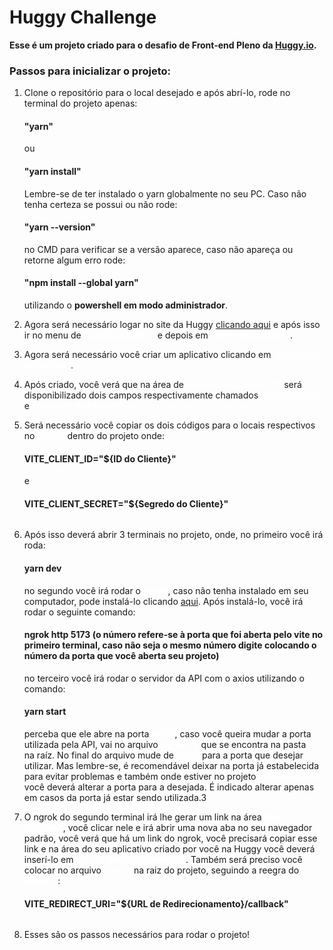 <h1>Huggy Challenge</h1>

<strong>Esse é um projeto criado para o desafio de Front-end Pleno da <a href="https://www.huggy.io/pt-br">Huggy.io</a>.</strong>

<h3>Passos para inicializar o projeto:</h3>
<ol style="display: flex; flex-direction: column; gap: 1em">
<li>Clone o repositório para o local desejado e após abrí-lo, rode no terminal do projeto apenas:<h4>"yarn"</h4> ou <h4>"yarn install"</h4>Lembre-se de ter instalado o yarn globalmente no seu PC. Caso não tenha certeza se possui ou não rode: <h4>"yarn --version"</h4> no CMD para verificar se a versão aparece, caso não apareça ou retorne algum erro rode: <h4>"npm install --global yarn"</h4> utilizando o <strong>powershell em modo administrador</strong>.</li>

<li>Agora será necessário logar no site da Huggy <a href="https://www.huggy.app/">clicando aqui</a> e após isso ir no menu de <strong style="color: white">"configurações"</strong> e depois em <strong style="color: white">"Seus aplicativos"</strong>.</li>

<li>Agora será necessário você criar um aplicativo clicando em <strong style="color: white">"Adicionar aplicativo"</strong>.</li>

<li>Após criado, você verá que na área de <strong style="color: white">"Autenticação OAuth"</strong> será disponibilizado dois campos respectivamente chamados <strong style="color: white">"ID do Cliente"</strong> e <strong style="color: white">"Segredo do Cliente"</strong></li>

<li>Será necessário você copiar os dois códigos para o locais respectivos no <strong style="color: white">".env"</strong> dentro do projeto onde:<h4>VITE_CLIENT_ID="${ID do Cliente}"</h4> e <h4>VITE_CLIENT_SECRET="${Segredo do Cliente}"</h4>

<li>Após isso deverá abrir 3 terminais no projeto, onde, no primeiro você irá roda:<h4>yarn dev</h4>no segundo você irá rodar o <strong style="color: white">ngrok</strong>, caso não tenha instalado em seu computador, pode instalá-lo clicando <a href="">aqui</a>. Após instalá-lo, você irá rodar o seguinte comando:<h4>ngrok http 5173 (o número refere-se à porta que foi aberta pelo vite no primeiro terminal, caso não seja o mesmo número digite colocando o número da porta que você aberta seu projeto)</h4>no terceiro você irá rodar o servidor da API com o axios utilizando o comando:<h4>yarn start</h4>perceba que ele abre na porta <strong style="color: white">8080</strong>, caso você queira mudar a porta utilizada pela API, vai no arquivo <strong style="color: white">server.ts</strong> que se encontra na pasta <strong style="color: white">src</strong> na raíz. No final do arquivo mude de <strong style="color: white">8080</strong> para a porta que desejar utilizar. Mas lembre-se, é recomendável deixar na porta já estabelecida para evitar problemas e também onde estiver no projeto <strong style="color: white">localhost:8080</strong> você deverá alterar a porta para a desejada. É indicado alterar apenas em casos da porta já estar sendo utilizada.3</li>

<li>O ngrok do segundo terminal irá lhe gerar um link na área <strong style="color: white">Web Interface</strong>, você clicar nele e irá abrir uma nova aba no seu navegador padrão, você verá que há um link do ngrok, você precisará copiar esse link e na área do seu aplicativo criado por você na Huggy você deverá inserí-lo em <strong style="color: white">URL de Redirecionamento</strong>. Também será preciso você colocar no arquivo <strong style="color: white">".env"</strong> na raiz do projeto, seguindo a reegra do <strong style="color: white">passo 5</strong>:<h4>VITE_REDIRECT_URI="${URL de Redirecionamento}/callback"</h4></li>

<li>Esses são os passos necessários para rodar o projeto!</li>

</ol>
